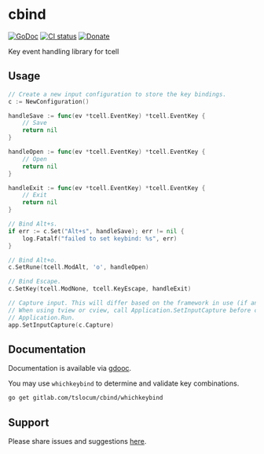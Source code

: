# cbind
[![GoDoc](https://gitlab.com/tslocum/godoc-static/-/raw/master/badge.svg)](https://docs.rocketnine.space/gitlab.com/tslocum/cbind)
[![CI status](https://gitlab.com/tslocum/cbind/badges/master/pipeline.svg)](https://gitlab.com/tslocum/cbind/commits/master)
[![Donate](https://img.shields.io/liberapay/receives/rocketnine.space.svg?logo=liberapay)](https://liberapay.com/rocketnine.space)

Key event handling library for tcell

## Usage

```go
// Create a new input configuration to store the key bindings.
c := NewConfiguration()

handleSave := func(ev *tcell.EventKey) *tcell.EventKey {
    // Save
    return nil
}

handleOpen := func(ev *tcell.EventKey) *tcell.EventKey {
    // Open
    return nil
}

handleExit := func(ev *tcell.EventKey) *tcell.EventKey {
    // Exit
    return nil
}

// Bind Alt+s.
if err := c.Set("Alt+s", handleSave); err != nil {
    log.Fatalf("failed to set keybind: %s", err)
}

// Bind Alt+o.
c.SetRune(tcell.ModAlt, 'o', handleOpen)

// Bind Escape.
c.SetKey(tcell.ModNone, tcell.KeyEscape, handleExit)

// Capture input. This will differ based on the framework in use (if any).
// When using tview or cview, call Application.SetInputCapture before calling
// Application.Run.
app.SetInputCapture(c.Capture)
```

## Documentation

Documentation is available via [gdooc](https://docs.rocketnine.space/gitlab.com/tslocum/cbind).

You may use `whichkeybind` to determine and validate key combinations.

```bash
go get gitlab.com/tslocum/cbind/whichkeybind
```

## Support

Please share issues and suggestions [here](https://gitlab.com/tslocum/cbind/issues).
